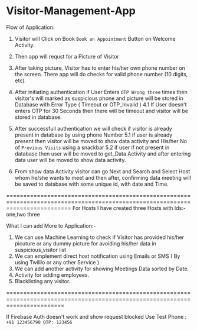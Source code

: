# Visitor-Management-App
  
Flow of Application:

1. Visitor will Click on Book `Book an Appointment` Button on Welcome Activity.

2. Then app will requst for a Picture of Visitor

3.  After taking picture, Visitor has to enter his/her own phone number on the screen. 
    There app will do checks for valid phone number (10 digits, etc).
    
4.  After initiating authentication if User Enters `OTP Wrong three` times then visitor's will marked as suspicious
    phone and picture will be stored in Database with Error Type ( Timeout or OTP_Invalid )
    4.1 If User doesn't enters OTP for 30 Seconds then there will be timeout and visitor will be stored in database.
    
5. After successfull authentication we will check if visitor is already present in database by using phone Number
    5.1 if user is already present then visitor will be moved to show data activity and His/her No of
        `Previous Visits` using a snackbar
    5.2 if user if not present in database then user will be moved to get_Data Activity and after entering 
        data user will be moved to show data activity.
        
6.  From show data Activity visitor can go Next and Search and Select Host whom he/she wants to meet and then after,
    confirming data meeting will be saved to database with some unique id, with date and Time.
    
===============================================================================================================================
For Hosts I have created three Hosts with Ids:- one,two three

What I can add More to Application:-

1. We can use Machine Learning to check if Visitor has provided his/her picuture or any dummy picture for avoiding
    his/her data in suspicious_visitor list
2. We can emplement direct host notification using Emails or SMS ( By using Twillio or any other Service ).
3. We can add another activity for showing Meetings Data sorted by Date.
4. Activity for adding employees.
5. Blacklisting any visitor.

=============================================================================================================================

If Firebase Auth doesn't work and show request blocked
Use Test Phone : `+91 123456790 OTP: 123456`
        

